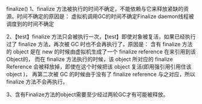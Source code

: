finalize()
1、finalize 方法被执行的时间不确定，不能依赖与它来释放紧缺的资源。时间不确定的原因是： 虚拟机调用GC的时间不确定Finalize daemon线程被调度到的时间不确定

2、【test】finalize 方法只会被执行一次，【test】即使对象被复活，如果已经执行过了 finalize 方法，再次被 GC 时也不会再执行了，原因是：
含有 finalize 方法的 object 是在 new 的时候由虚拟机生成了一个 finalize reference 在来引用到该Object的，
而在 finalize 方法执行的时候，该 object 所对应的 finalize Reference 会被释放掉，即使在这个时候把该 object 复活(即用强引用引用住该 object )，
再第二次被 GC 的时候由于没有了 finalize reference 与之对应，所以 finalize 方法不会再执行。

3、含有Finalize方法的object需要至少经过两轮GC才有可能被释放。


